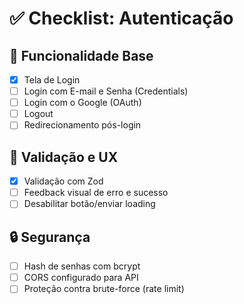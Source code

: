 # ✅ Checklist: Autenticação

## 🔐 Funcionalidade Base

- [x] Tela de Login
- [ ] Login com E-mail e Senha (Credentials)
- [ ] Login com o Google (OAuth)
- [ ] Logout
- [ ] Redirecionamento pós-login

## 🧠 Validação e UX

- [x] Validação com Zod
- [ ] Feedback visual de erro e sucesso
- [ ] Desabilitar botão/enviar loading

## 🔒 Segurança

- [ ] Hash de senhas com bcrypt
- [ ] CORS configurado para API
- [ ] Proteção contra brute-force (rate limit)
